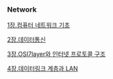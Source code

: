 ### Network

[1장.컴퓨터 네트워크 기초](https://github.com/kaylee125/cs_study/tree/master/Network/summary/01.md)

[2장.데이터통신](https://github.com/kaylee125/cs_study/tree/master/Network/summary/02.md)

[3장.OSI7layer와 인터넷 프로토콜 구조](https://github.com/kaylee125/cs_study/tree/master/Network/summary/03.md)

[4장.데이터링크 계층과 LAN](https://github.com/kaylee125/cs_study/tree/master/Network/summary/04.md)

